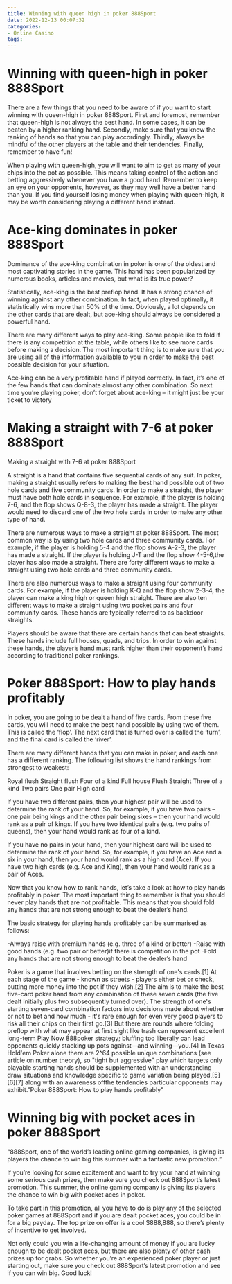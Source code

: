 ```yaml
---
title: Winning with queen high in poker 888Sport
date: 2022-12-13 00:07:32
categories:
- Online Casino
tags:
---
```



#  Winning with queen-high in poker 888Sport

There are a few things that you need to be aware of if you want to start winning with queen-high in poker 888Sport. First and foremost, remember that queen-high is not always the best hand. In some cases, it can be beaten by a higher ranking hand. Secondly, make sure that you know the ranking of hands so that you can play accordingly. Thirdly, always be mindful of the other players at the table and their tendencies. Finally, remember to have fun!

When playing with queen-high, you will want to aim to get as many of your chips into the pot as possible. This means taking control of the action and betting aggressively whenever you have a good hand. Remember to keep an eye on your opponents, however, as they may well have a better hand than you. If you find yourself losing money when playing with queen-high, it may be worth considering playing a different hand instead.

#  Ace-king dominates in poker 888Sport

Dominance of the ace-king combination in poker is one of the oldest and most captivating stories in the game. This hand has been popularized by numerous books, articles and movies, but what is its true power?

Statistically, ace-king is the best preflop hand. It has a strong chance of winning against any other combination. In fact, when played optimally, it statistically wins more than 50% of the time. Obviously, a lot depends on the other cards that are dealt, but ace-king should always be considered a powerful hand.

There are many different ways to play ace-king. Some people like to fold if there is any competition at the table, while others like to see more cards before making a decision. The most important thing is to make sure that you are using all of the information available to you in order to make the best possible decision for your situation.

Ace-king can be a very profitable hand if played correctly. In fact, it’s one of the few hands that can dominate almost any other combination. So next time you’re playing poker, don’t forget about ace-king – it might just be your ticket to victory

#  Making a straight with 7-6 at poker 888Sport

Making a straight with 7-6 at poker 888Sport

A straight is a hand that contains five sequential cards of any suit. In poker, making a straight usually refers to making the best hand possible out of two hole cards and five community cards. In order to make a straight, the player must have both hole cards in sequence. For example, if the player is holding 7-6, and the flop shows Q-8-3, the player has made a straight. The player would need to discard one of the two hole cards in order to make any other type of hand.

There are numerous ways to make a straight at poker 888Sport. The most common way is by using two hole cards and three community cards. For example, if the player is holding 5-4 and the flop shows A-2-3, the player has made a straight. If the player is holding J-T and the flop show 4-5-6,the player has also made a straight. There are forty different ways to make a straight using two hole cards and three community cards.

There are also numerous ways to make a straight using four community cards. For example, if the player is holding K-Q and the flop show 2-3-4, the player can make a king high or queen high straight. There are also ten different ways to make a straight using two pocket pairs and four community cards. These hands are typically referred to as backdoor straights.

Players should be aware that there are certain hands that can beat straights. These hands include full houses, quads, and trips. In order to win against these hands, the player’s hand must rank higher than their opponent’s hand according to traditional poker rankings.

#  Poker 888Sport: How to play hands profitably

In poker, you are going to be dealt a hand of five cards. From these five cards, you will need to make the best hand possible by using two of them. This is called the ‘flop’. The next card that is turned over is called the ‘turn’, and the final card is called the ‘river’.

There are many different hands that you can make in poker, and each one has a different ranking. The following list shows the hand rankings from strongest to weakest:

Royal flush
 Straight flush Four of a kind Full house Flush Straight Three of a kind Two pairs One pair High card

If you have two different pairs, then your highest pair will be used to determine the rank of your hand. So, for example, if you have two pairs – one pair being kings and the other pair being sixes – then your hand would rank as a pair of kings. If you have two identical pairs (e.g. two pairs of queens), then your hand would rank as four of a kind.

If you have no pairs in your hand, then your highest card will be used to determine the rank of your hand. So, for example, if you have an Ace and a six in your hand, then your hand would rank as a high card (Ace). If you have two high cards (e.g. Ace and King), then your hand would rank as a pair of Aces.

Now that you know how to rank hands, let’s take a look at how to play hands profitably in poker. The most important thing to remember is that you should never play hands that are not profitable. This means that you should fold any hands that are not strong enough to beat the dealer’s hand.

The basic strategy for playing hands profitably can be summarised as follows:


-Always raise with premium hands (e.g. three of a kind or better)
-Raise with good hands (e.g. two pair or better)if there is competition in the pot
-Fold any hands that are not strong enough to beat the dealer’s hand

           

 Poker is a game that involves betting on the strength of one's cards.[1] At each stage of the game - known as streets - players either bet or check, putting more money into the pot if they wish.[2] The aim is to make the best five-card poker hand from any combination of these seven cards (the five dealt initially plus two subsequently turned over). The strength of one's starting seven-card combination factors into decisions made about whether or not to bet and how much - it's rare enough for even very good players to risk all their chips on their first go.[3] But there are rounds where folding preflop with what may appear at first sight like trash can represent excellent long-term Play Now 888poker strategy; bluffing too liberally can lead opponents quickly stacking up pots against—and winning—you.[4] In Texas Hold'em Poker alone there are 2^64 possible unique combinations (see article on number theory), so "tight but aggressive" play which targets only playable starting hands should be supplemented with an understanding draw situations and knowledge specific to game variation being played,[5][6][7] along with an awareness offthe tendencies particular opponents may exhibit."Poker 888Sport: How to play hands profitably"

#  Winning big with pocket aces in poker 888Sport
“888Sport, one of the world’s leading online gaming companies, is giving its players the chance to win big this summer with a fantastic new promotion.”

If you’re looking for some excitement and want to try your hand at winning some serious cash prizes, then make sure you check out 888Sport’s latest promotion. This summer, the online gaming company is giving its players the chance to win big with pocket aces in poker.

To take part in this promotion, all you have to do is play any of the selected poker games at 888Sport and if you are dealt pocket aces, you could be in for a big payday. The top prize on offer is a cool $888,888, so there’s plenty of incentive to get involved.

Not only could you win a life-changing amount of money if you are lucky enough to be dealt pocket aces, but there are also plenty of other cash prizes up for grabs. So whether you’re an experienced poker player or just starting out, make sure you check out 888Sport’s latest promotion and see if you can win big. Good luck!